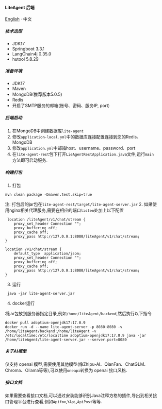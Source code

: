 #### LiteAgent 后端

[English](README.md) · 中文

##### 技术选型
* JDK17
* Springboot 3.3.1
* LangChain4j 0.35.0
* hutool 5.8.29

##### 准备环境
* JDK17
* Maven
* MongoDB(推荐版本5.0.5)
* Redis
* 开启了SMTP服务的邮箱(账号、密码、服务IP, port)

##### 后端启动
1. 在MongoDB中创建数据库`lite-agent`
2. 修改`application-local.yml`中的数据库连接配置连接到您的Redis、MongoDB
3. 修改`application.yml`中邮箱host、username、password、port
4. 在`lite-agent-rest`包下打开`LieAgentRestApplication.java`文件,运行`main`方法即可启动服务.

##### 构建打包
1. 打包
````
mvn clean package -Dmaven.test.skip=true
````
注: 打包后的jar包在`lite-agent-rest/target/lite-agent-server.jar`
2. 如果使用nginx相关代理服务,需要在相应的端口`listen`处加上以下配置
````shell
 location /liteAgent/v1/chat/stream {
    proxy_set_header Connection "";
    proxy_buffering off;
    proxy_cache off;
    proxy_pass http://127.0.0.1:8080/liteAgent/v1/chat/stream;
}

location /v1/chat/stream {
    default_type  application/json;
    proxy_set_header Connection "";
    proxy_buffering off;
    proxy_cache off;
    proxy_pass http://127.0.0.1:8080/liteAgent/v1/chat/stream;
}
````
3. 运行
````
 java -jar lite-agent-server.jar
````
4. docker运行

将jar包放到服务器指定目录,例如`/home/liteAgent/backend`,然后执行以下指令
````
docker pull adoptium-openjdk17:17.0.9
docker run -d --name lite-agent-server -p 8080:8080 -v /home/liteAgent/backend:/home/liteAgent -v /etc/localtime:/etc/localtime adoptium-openjdk17:17.0.9 java -jar /home/liteAgent/lite-agent-server.jar --server.port=8080
````

##### 关于AI模型
仅支持 openai 模型,需要使用其他模型(像Zhipu-AI、QianFan、ChatGLM、Chroma、Ollama等等),可以使用`oneapi`转换为 openai 接口风格.

##### 接口文档
如果需要查看接口文档,可以通过安装能够识别Java注释方格的插件,导出到相关接口管理平台进行查看,例如`Apifox`,`YApi`,`ApiPost`等等.